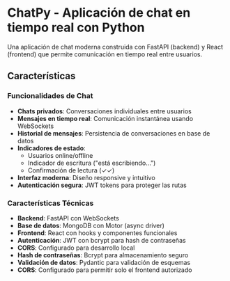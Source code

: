 # ChatPy - Aplicación de chat en tiempo real con Python

Una aplicación de chat moderna construida con FastAPI (backend) y React (frontend) que permite comunicación en tiempo real entre usuarios.

## Características

### Funcionalidades de Chat
- **Chats privados**: Conversaciones individuales entre usuarios
- **Mensajes en tiempo real**: Comunicación instantánea usando WebSockets
- **Historial de mensajes**: Persistencia de conversaciones en base de datos
- **Indicadores de estado**: 
  - Usuarios online/offline
  - Indicador de escritura ("está escribiendo...")
  - Confirmación de lectura (✓✓)
- **Interfaz moderna**: Diseño responsive y intuitivo
- **Autenticación segura**: JWT tokens para proteger las rutas

### Características Técnicas
- **Backend**: FastAPI con WebSockets
- **Base de datos**: MongoDB con Motor (async driver)
- **Frontend**: React con hooks y componentes funcionales
- **Autenticación**: JWT con bcrypt para hash de contraseñas
- **CORS**: Configurado para desarrollo local
- **Hash de contraseñas**: Bcrypt para almacenamiento seguro
- **Validación de datos**: Pydantic para validación de esquemas
- **CORS**: Configurado para permitir solo el frontend autorizado
